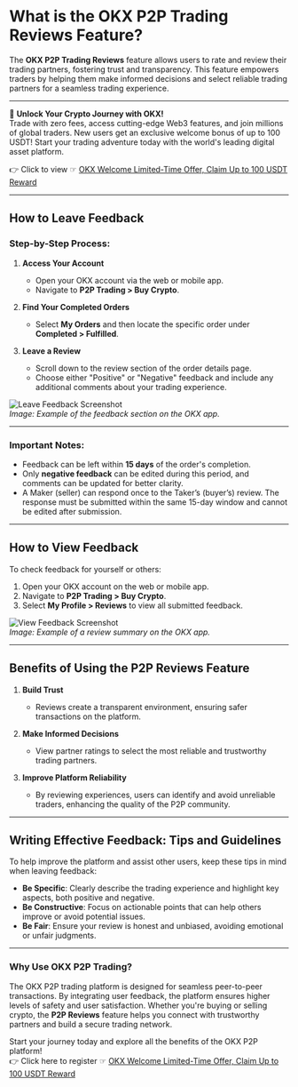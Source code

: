 # What is the OKX P2P Trading Reviews Feature?

The **OKX P2P Trading Reviews** feature allows users to rate and review their trading partners, fostering trust and transparency. This feature empowers traders by helping them make informed decisions and select reliable trading partners for a seamless trading experience.

---

🚀 **Unlock Your Crypto Journey with OKX!**  
Trade with zero fees, access cutting-edge Web3 features, and join millions of global traders. New users get an exclusive welcome bonus of up to 100 USDT! Start your trading adventure today with the world's leading digital asset platform.

👉 Click to view ☞ [OKX Welcome Limited-Time Offer, Claim Up to 100 USDT Reward](https://bit.ly/OKXe)

---

## How to Leave Feedback

### Step-by-Step Process:
1. **Access Your Account**  
   - Open your OKX account via the web or mobile app.  
   - Navigate to **P2P Trading > Buy Crypto**.

2. **Find Your Completed Orders**  
   - Select **My Orders** and then locate the specific order under **Completed > Fulfilled**.

3. **Leave a Review**  
   - Scroll down to the review section of the order details page.  
   - Choose either "Positive" or "Negative" feedback and include any additional comments about your trading experience.

![Leave Feedback Screenshot](https://www.okx.com/cdn/assets/plugins/announcements/contentful/tofttmniq0qv/118JknRsdx94SP4Ihq95j1/1fcbf297d6d807946999176d02dbc8fd/CT-p2p_trading_reviews-app-1.png)  
*Image: Example of the feedback section on the OKX app.*

---

### Important Notes:
- Feedback can be left within **15 days** of the order's completion.  
- Only **negative feedback** can be edited during this period, and comments can be updated for better clarity.  
- A Maker (seller) can respond once to the Taker’s (buyer’s) review. The response must be submitted within the same 15-day window and cannot be edited after submission.

---

## How to View Feedback

To check feedback for yourself or others:  
1. Open your OKX account on the web or mobile app.  
2. Navigate to **P2P Trading > Buy Crypto**.  
3. Select **My Profile > Reviews** to view all submitted feedback.

![View Feedback Screenshot](https://www.okx.com/cdn/assets/plugins/announcements/contentful/3yD92dQEGw3mSb86rpfLk0/0ee11ce936e29d2cc88546d7c41df747/Full.png)  
*Image: Example of a review summary on the OKX app.*

---

## Benefits of Using the P2P Reviews Feature

1. **Build Trust**  
   - Reviews create a transparent environment, ensuring safer transactions on the platform.

2. **Make Informed Decisions**  
   - View partner ratings to select the most reliable and trustworthy trading partners.

3. **Improve Platform Reliability**  
   - By reviewing experiences, users can identify and avoid unreliable traders, enhancing the quality of the P2P community.

---

## Writing Effective Feedback: Tips and Guidelines

To help improve the platform and assist other users, keep these tips in mind when leaving feedback:  
- **Be Specific**: Clearly describe the trading experience and highlight key aspects, both positive and negative.  
- **Be Constructive**: Focus on actionable points that can help others improve or avoid potential issues.  
- **Be Fair**: Ensure your review is honest and unbiased, avoiding emotional or unfair judgments.  

---

### Why Use OKX P2P Trading?

The OKX P2P trading platform is designed for seamless peer-to-peer transactions. By integrating user feedback, the platform ensures higher levels of safety and user satisfaction. Whether you're buying or selling crypto, the **P2P Reviews** feature helps you connect with trustworthy partners and build a secure trading network.

Start your journey today and explore all the benefits of the OKX P2P platform!  
👉 Click here to register ☞ [OKX Welcome Limited-Time Offer, Claim Up to 100 USDT Reward](https://bit.ly/OKXe)
